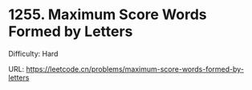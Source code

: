 # 1255. Maximum Score Words Formed by Letters

Difficulty: Hard

URL: https://leetcode.cn/problems/maximum-score-words-formed-by-letters

